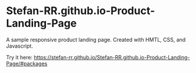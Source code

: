 # Stefan-RR.github.io-Product-Landing-Page
 
A sample responsive product landing page. Created with HMTL, CSS, and Javascript.

Try it here: https://stefan-rr.github.io/Stefan-RR.github.io-Product-Landing-Page/#packages
